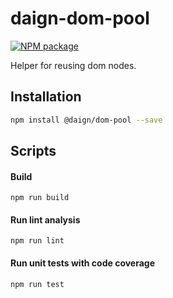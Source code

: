 # daign-dom-pool

[![NPM package][npm]][npm-url]

Helper for reusing dom nodes.

## Installation

```sh
npm install @daign/dom-pool --save
```

## Scripts

#### Build

    npm run build

#### Run lint analysis

    npm run lint

#### Run unit tests with code coverage

    npm run test

[npm]: https://img.shields.io/npm/v/@daign/dom-pool.svg
[npm-url]: https://www.npmjs.com/package/@daign/dom-pool
